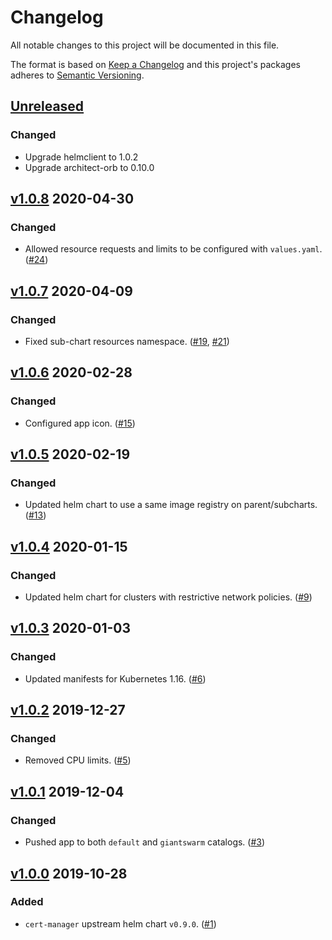 # Changelog

All notable changes to this project will be documented in this file.

The format is based on [Keep a Changelog](http://keepachangelog.com/en/1.0.0/)
and this project's packages adheres to [Semantic Versioning](http://semver.org/spec/v2.0.0.html).

## [Unreleased]

### Changed

- Upgrade helmclient to 1.0.2
- Upgrade architect-orb to 0.10.0

## [v1.0.8] 2020-04-30

### Changed

- Allowed resource requests and limits to be configured with `values.yaml`. ([#24](https://github.com/giantswarm/cert-manager-app/pull/24))

## [v1.0.7] 2020-04-09

### Changed

- Fixed sub-chart resources namespace. ([#19](https://github.com/giantswarm/cert-manager-app/pull/19), [#21](https://github.com/giantswarm/cert-manager-app/pull/21))

## [v1.0.6] 2020-02-28

### Changed

- Configured app icon. ([#15](https://github.com/giantswarm/cert-manager-app/pull/15))

## [v1.0.5] 2020-02-19

### Changed

- Updated helm chart to use a same image registry on parent/subcharts. ([#13](https://github.com/giantswarm/cert-manager-app/pull/13))

## [v1.0.4] 2020-01-15

### Changed

- Updated helm chart for clusters with restrictive network policies. ([#9](https://github.com/giantswarm/cert-manager-app/pull/9))

## [v1.0.3] 2020-01-03

### Changed

- Updated manifests for Kubernetes 1.16. ([#6](https://github.com/giantswarm/cert-manager-app/pull/6))

## [v1.0.2] 2019-12-27

### Changed

- Removed CPU limits. ([#5](https://github.com/giantswarm/cert-manager-app/pull/5))

## [v1.0.1] 2019-12-04

### Changed

- Pushed app to both `default` and `giantswarm` catalogs. ([#3](https://github.com/giantswarm/cert-manager-app/pull/3))

## [v1.0.0] 2019-10-28

### Added

- `cert-manager` upstream helm chart `v0.9.0`. ([#1](https://github.com/giantswarm/cert-manager-app/pull/1))

[Unreleased]: https://github.com/giantswarm/cert-manager-app/compare/v1.0.8...master
[v1.0.8]: https://github.com/giantswarm/cert-manager-app/releases/tag/v1.0.8
[v1.0.7]: https://github.com/giantswarm/cert-manager-app/releases/tag/v1.0.7
[v1.0.6]: https://github.com/giantswarm/cert-manager-app/releases/tag/v1.0.6
[v1.0.5]: https://github.com/giantswarm/cert-manager-app/releases/tag/v1.0.5
[v1.0.4]: https://github.com/giantswarm/cert-manager-app/releases/tag/v1.0.4
[v1.0.3]: https://github.com/giantswarm/cert-manager-app/releases/tag/v1.0.3
[v1.0.2]: https://github.com/giantswarm/cert-manager-app/releases/tag/v1.0.2
[v1.0.1]: https://github.com/giantswarm/cert-manager-app/releases/tag/v1.0.1
[v1.0.0]: https://github.com/giantswarm/cert-manager-app/releases/tag/v1.0.0

